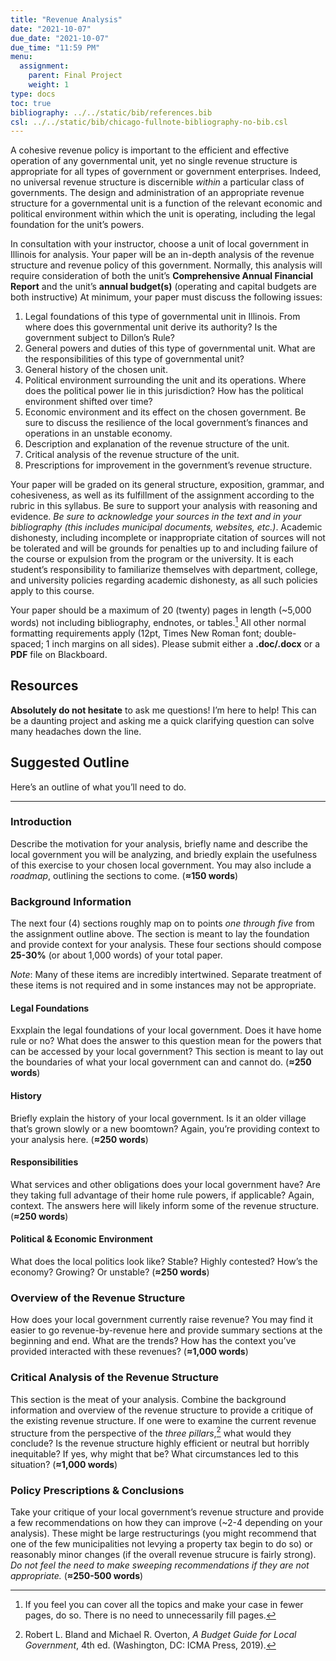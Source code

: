 ```yaml
---
title: "Revenue Analysis"
date: "2021-10-07"
due_date: "2021-10-07"
due_time: "11:59 PM"
menu:
  assignment:
    parent: Final Project
    weight: 1
type: docs
toc: true
bibliography: ../../static/bib/references.bib
csl: ../../static/bib/chicago-fullnote-bibliography-no-bib.csl
---
```


A cohesive revenue policy is important to the efficient and effective operation of any governmental unit, yet no single revenue structure is appropriate for all types of government or government enterprises. Indeed, no universal revenue structure is discernible *within* a particular class of governments. The design and administration of an appropriate revenue structure for a governmental unit is a function of the relevant economic and political environment within which the unit is operating, including the legal foundation for the unit’s powers.

In consultation with your instructor, choose a unit of local government in Illinois for analysis. Your paper will be an in-depth analysis of the revenue structure and revenue policy of this government. Normally, this analysis will require consideration of both the unit’s **Comprehensive Annual Financial Report** and the unit’s **annual budget(s)** (operating and capital budgets are both instructive) At minimum, your paper must discuss the following issues:

1.  Legal foundations of this type of governmental unit in Illinois. From where does this governmental unit derive its authority? Is the government subject to Dillon’s Rule?
2.  General powers and duties of this type of governmental unit. What are the responsibilities of this type of governmental unit?
3.  General history of the chosen unit.
4.  Political environment surrounding the unit and its operations. Where does the political power lie in this jurisdiction? How has the political environment shifted over time?
5.  Economic environment and its effect on the chosen government. Be sure to discuss the resilience of the local government’s finances and operations in an unstable economy.
6.  Description and explanation of the revenue structure of the unit.
7.  Critical analysis of the revenue structure of the unit.
8.  Prescriptions for improvement in the government’s revenue structure.

Your paper will be graded on its general structure, exposition, grammar, and cohesiveness, as well as its fulfillment of the assignment according to the rubric in this syllabus. Be sure to support your analysis with reasoning and evidence. *Be sure to acknowledge your sources in the text and in your bibliography (this includes municipal documents, websites, etc.)*. Academic dishonesty, including incomplete or inappropriate citation of sources will not be tolerated and will be grounds for penalties up to and including failure of the course or expulsion from the program or the university. It is each student’s responsibility to familiarize themselves with department, college, and university policies regarding academic dishonesty, as all such policies apply to this course.

Your paper should be a maximum of 20 (twenty) pages in length (\~5,000 words) not including bibliography, endnotes, or tables.[^1] All other normal formatting requirements apply (12pt, Times New Roman font; double-spaced; 1 inch margins on all sides). Please submit either a **.doc/.docx** or a **PDF** file on Blackboard.

## Resources

**Absolutely do not hesitate** to ask me questions! I’m here to help! This can be a daunting project and asking me a quick clarifying question can solve many headaches down the line.

## Suggested Outline

Here’s an outline of what you’ll need to do.

------------------------------------------------------------------------

### Introduction

Describe the motivation for your analysis, briefly name and describe the local government you will be analyzing, and briedly explain the usefulness of this exercise to your chosen local government. You may also include a *roadmap*, outlining the sections to come. (**≈150 words**)

### Background Information

The next four (4) sections roughly map on to points *one through five* from the assignment outline above. The section is meant to lay the foundation and provide context for your analysis. These four sections should compose **25-30%** (or about 1,000 words) of your total paper.

*Note*: Many of these items are incredibly intertwined. Separate treatment of these items is not required and in some instances may not be appropriate.

#### Legal Foundations

Exxplain the legal foundations of your local government. Does it have home rule or no? What does the answer to this question mean for the powers that can be accessed by your local government? This section is meant to lay out the boundaries of what your local government can and cannot do. (**≈250 words**)

#### History

Briefly explain the history of your local government. Is it an older village that’s grown slowly or a new boomtown? Again, you’re providing context to your analysis here. (**≈250 words**)

#### Responsibilities

What services and other obligations does your local government have? Are they taking full advantage of their home rule powers, if applicable? Again, context. The answers here will likely inform some of the revenue structure. (**≈250 words**)

#### Political & Economic Environment

What does the local politics look like? Stable? Highly contested? How’s the economy? Growing? Or unstable? (**≈250 words**)

### Overview of the Revenue Structure

How does your local government currently raise revenue? You may find it easier to go revenue-by-revenue here and provide summary sections at the beginning and end. What are the trends? How has the context you’ve provided interacted with these revenues? (**≈1,000 words**)

### Critical Analysis of the Revenue Structure

This section is the meat of your analysis. Combine the background information and overview of the revenue structure to provide a critique of the existing revenue structure. If one were to examine the current revenue structure from the perspective of the *three pillars*,[^2] what would they conclude? Is the revenue structure highly efficient or neutral but horribly inequitable? If yes, why might that be? What circumstances led to this situation? (**≈1,000 words**)

### Policy Prescriptions & Conclusions

Take your critique of your local government’s revenue structure and provide a few recommendations on how they can improve (\~2-4 depending on your analysis). These might be large restructurings (you might recommend that one of the few municipalities not levying a property tax begin to do so) or reasonably minor changes (if the overall revenue strucure is fairly strong). *Do not feel the need to make sweeping recommendations if they are not appropriate.* (**≈250-500 words**)

[^1]: If you feel you can cover all the topics and make your case in fewer pages, do so. There is no need to unnecessarily fill pages.

[^2]: Robert L. Bland and Michael R. Overton, *A Budget Guide for Local Government*, 4th ed. (Washington, DC: ICMA Press, 2019).
